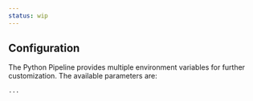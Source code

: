 ```yaml
---
status: wip
---
```


## Configuration

The Python Pipeline provides multiple environment variables for further customization. The available parameters are:

```bash
...
```
